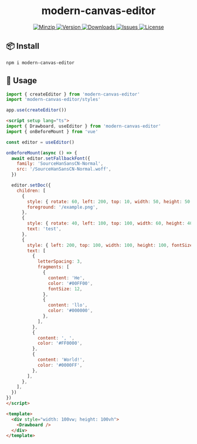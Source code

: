 <h1 align="center">modern-canvas-editor</h1>

<p align="center">
  <a href="https://unpkg.com/modern-canvas-editor">
    <img src="https://img.shields.io/bundlephobia/minzip/modern-canvas-editor" alt="Minzip">
  </a>
  <a href="https://www.npmjs.com/package/modern-canvas-editor">
    <img src="https://img.shields.io/npm/v/modern-canvas-editor.svg" alt="Version">
  </a>
  <a href="https://www.npmjs.com/package/modern-canvas-editor">
    <img src="https://img.shields.io/npm/dm/modern-canvas-editor" alt="Downloads">
  </a>
  <a href="https://github.com/qq15725/modern-canvas-editor/issues">
    <img src="https://img.shields.io/github/issues/qq15725/modern-canvas-editor" alt="Issues">
  </a>
  <a href="https://github.com/qq15725/modern-canvas-editor/blob/main/LICENSE">
    <img src="https://img.shields.io/npm/l/modern-canvas-editor.svg" alt="License">
  </a>
</p>


## 📦 Install

```shell
npm i modern-canvas-editor
```

## 🦄 Usage

```ts
import { createEditor } from 'modern-canvas-editor'
import 'modern-canvas-editor/styles'

app.use(createEditor())
```

```html
<script setup lang="ts">
import { Drawboard, useEditor } from 'modern-canvas-editor'
import { onBeforeMount } from 'vue'

const editor = useEditor()

onBeforeMount(async () => {
  await editor.setFallbackFont({
    family: 'SourceHanSansCN-Normal',
    src: '/SourceHanSansCN-Normal.woff',
  })

  editor.setDoc({
    children: [
      {
        style: { rotate: 60, left: 200, top: 10, width: 50, height: 50 },
        foreground: '/example.png',
      },
      {
        style: { rotate: 40, left: 100, top: 100, width: 60, height: 40, fontSize: 20, color: '#FF00FF' },
        text: 'test',
      },
      {
        style: { left: 200, top: 100, width: 100, height: 100, fontSize: 22 },
        text: [
          {
            letterSpacing: 3,
            fragments: [
              {
                content: 'He',
                color: '#00FF00',
                fontSize: 12,
              },
              {
                content: 'llo',
                color: '#000000',
              },
            ],
          },
          {
            content: ', ',
            color: '#FF0000',
          },
          {
            content: 'World!',
            color: '#0000FF',
          },
        ],
      },
    ],
  })
})
</script>

<template>
  <div style="width: 100vw; height: 100vh">
    <Drawboard />
  </div>
</template>
```

